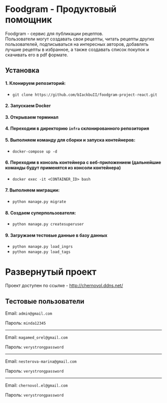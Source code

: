 # Foodgram - Продуктовый помощник

Foodgram - сервис для публикации рецептов.  
Пользователи могут создавать свои рецепты, читать рецепты других пользователей, подписываться на интересных авторов, добавлять лучшие рецепты в избранное, а также создавать список покупок и скачивать его в pdf формате.

## Установка
#### 1. Клонируем репозиторий:

- `git clone https://github.com/bIackbuII/foodgram-project-react.git`

#### 2. Запускаем Docker

#### 3. Открываем терминал

#### 4. Переходим в директорию `infra` склонированного репозитория

#### 5. Выполняем команду для сборки и запуска контейнеров:

- `docker-compose up -d`

#### 6. Переходим в консоль контейнера с веб-приложением (дальнейшие команды будут применятся из консоли контейнера)

- `docker exec -it <CONTAINER_ID> bash`

#### 7. Выполняем миграции:

- `python manage.py migrate`

#### 8. Создаем суперпользователя:

- `python manage.py createsuperuser`

#### 9. Загружаем тестовые данные в базу данных

- `python manage.py load_ingrs`
- `python manage.py load_tags`

# Развернутый проект
Проект доступен по ссылке - http://chernovol.ddns.net/

## Тестовые пользователи
Email: `admin@gmail.com`

Пароль: `minda12345`

---

Email: `magamed_orel@gmail.com`

Пароль: `verystrongpassword`

---

Email: `nesterova-marina@gmail.com`

Пароль: `verystrongpassword`

---

Email: `chernovol.el@gmail.com`

Пароль: `verystrongpassword`
